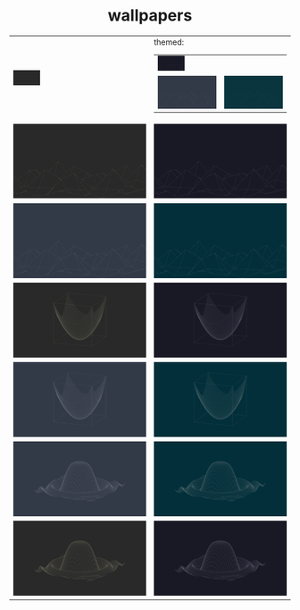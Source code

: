 <center><h1>wallpapers</h1>

<table>
    <tr>
       <td width="50%"><img src="./wallpapers/gruvbox/sinxcosy-4k-gruvbox.png" width="48"></td>
       <td width="50%">themed:
           <table>
               <tr>
                   <td width="25%"><img src="./wallpapers/catppuccin/sinxcosy-4k-catppuccin.png" width="48"></td>
               </tr>
               <tr>
                   <td width="25%"><img src="./wallpapers/nord/sinxcosy-4k-nord.png"></td>
                   <td width="25%"><img src="./wallpapers/solarized/sinxcosy-4k-solarized.png"></td>
               </tr>
           </table>
        </td>
    </tr>
    <tr>
        <td width="50%"><img src="./wallpapers/gruvbox/esinxcosy-4k-gruvbox.png"></td>
        <td width="50%"><img src="./wallpapers/catppuccin/esinxcosy-4k-catppuccin.png"></td>
    </tr>
    <tr>
        <td width="50%"><img src="./wallpapers/nord/esinxcosy-4k-nord.png"></td>
        <td width="50%"><img src="./wallpapers/solarized/esinxcosy-4k-solarized.png"></td>
    </tr>
    <tr>
        <td width="50%"><img src="./wallpapers/gruvbox/x2y2-4k-gruvbox.png"></td>
        <td width="50%"><img src="./wallpapers/catppuccin/x2y2-4k-catppuccin.png"></td>
    </tr>
    <tr>
        <td width="50%"><img src="./wallpapers/nord/x2y2-4k-nord.png"></td>
        <td width="50%"><img src="./wallpapers/solarized/x2y2-4k-solarized.png"></td>
    </tr>
    <tr>
        <td width="50%"><img src="./wallpapers/nord/sinx2y2-4k-nord.png"></td>
        <td width="50%"><img src="./wallpapers/solarized/sinx2y2-4k-solarized.png"></td>
    </tr>
    <tr>
        <td width="50%"><img src="./wallpapers/gruvbox/sinx2y2-4k-gruvbox.png"></td>
        <td width="50%"><img src="./wallpapers/catppuccin/sinx2y2-4k-catppuccin.png"></td>
    </tr>
</table>
